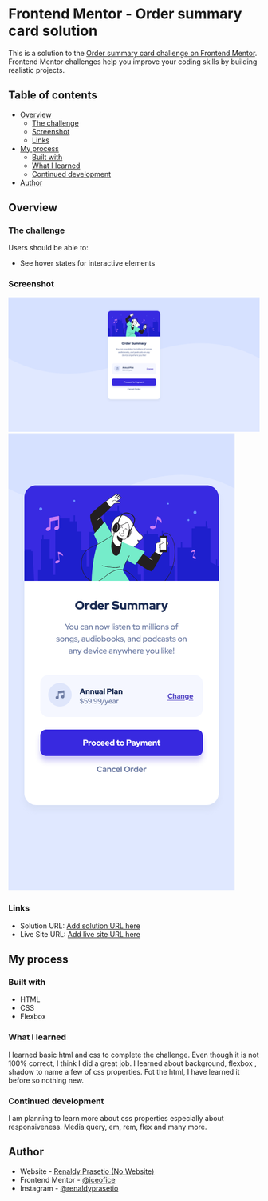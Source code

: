 # Frontend Mentor - Order summary card solution

This is a solution to the [Order summary card challenge on Frontend Mentor](https://www.frontendmentor.io/challenges/order-summary-component-QlPmajDUj). Frontend Mentor challenges help you improve your coding skills by building realistic projects.

## Table of contents

- [Overview](#overview)
  - [The challenge](#the-challenge)
  - [Screenshot](#screenshot)
  - [Links](#links)
- [My process](#my-process)
  - [Built with](#built-with)
  - [What I learned](#what-i-learned)
  - [Continued development](#continued-development)
- [Author](#author)

## Overview

### The challenge

Users should be able to:

- See hover states for interactive elements

### Screenshot

![Desktop Screenshot](./screenshot.png)
![Mobile Screenshot](./mobile-screenshot.png)

### Links

- Solution URL: [Add solution URL here](https://your-solution-url.com)
- Live Site URL: [Add live site URL here](https://your-live-site-url.com)

## My process

### Built with

- HTML
- CSS
- Flexbox

### What I learned

I learned basic html and css to complete the challenge. Even though it is not 100% correct, I think I did a great job. I learned about background, flexbox , shadow to name a few of css properties. Fot the html, I have learned it before so nothing new.

### Continued development

I am planning to learn more about css properties especially about responsiveness. Media query, em, rem, flex and many more.

## Author

- Website - [Renaldy Prasetio (No Website)]()
- Frontend Mentor - [@iceofice](https://www.frontendmentor.io/profile/iceofice)
- Instagram - [@renaldyprasetio](https://www.twitter.com/renaldyprasetio)
